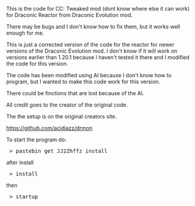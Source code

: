 This is the code for CC: Tweaked mod (dont know where else it can work) for Draconic Reactor from Draconic Evolution mod.

There may be bugs and I don't know how to fix them, but it works well enough for me.

This is just a corrected version of the code for the reactor for newer versions of the Draconic Evolution mod. I don't know if it will work on versions earlier than 1.20.1 because I haven't tested it there and I modified the code for this version.

The code has been modified using AI because I don't know how to program, but I wanted to make this code work for this version. 

There could be finctions that are lost because of the AI.

All credit goes to the creator of the original code.

The the setup is on the original creators site.

https://github.com/acidjazz/drmon




To start the program do:
<pre> > pastebin get JJ2Zhffz install </pre>
after install
<pre> > install </pre>
then
<pre> > startup </pre>
